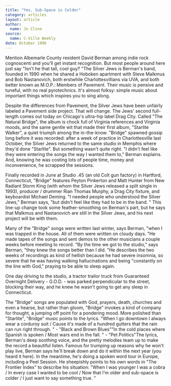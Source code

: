 ```yaml
---
title: "Yes, Sub-Space is Colder"
category: articles
layout: article
author: 
  name: Jo Cline
source:
  name: C-Ville Weekly
date: October 1996
---
```


Mention Albemarle County resident David Berman among indie rock cognoscenti and you'll get instant recognition. But most people around here just say "Isn't he that tall, cool guy? "The Silver Jews is Berman's band, founded in 1990 when he shared a Hoboken apartment with Steve Malkmus and Bob Nastanovich, both erstwhile Charlottesvillians via UVA, and both better known as M.O.P.: Members of Pavement. Their music is pensive and tuneful, with no real pyrotechnics. It's almost folksy: simple music about important things which inspires you to sing along.

Despite the differences from Pavement, the Silver Jews have been unfairly labeled a Pavement side project. That will change. The Jews' second full-length comes out today on Chicago's ultra-hip label Drag City. Called "The Natural Bridge", the album is chock full of Virginia references and Virginia moods, and the same gentle wit that made their first album, "Starlite Walker", a quiet triumph among the in-the-know. "Bridge" spawned gossip long before it was recorded: after a week of practice in Charlottesville last October, the Silver Jews returned to the same studio in Memphis where they'd done "Starlite". But something wasn't quite right. "I didn't feel like they were entering the songs the way I wanted them to," Berman explains. And, knowing he was costing lots of people time, money and inconvenience, he scrapped the sessions.

Finally recorded in June at Studio .45 (an old Colt gun factory) in Hartford, Connecticut, "Bridge" features Peyton Pinkerton and Matt Hunter from New Radiant Storm King (with whom the Silver Jews released a split single in 1993), producer / drummer Rian Thomas Murphy, a Drag City fixture, and keyboardist Michael Deming. "I needed people who understood the Silver Jews," Berman says, "but didn't feel like they had to be in the band. " This line-up change took some feather-smoothing on Berman's part, but he says that Malkmus and Nastanovich are still in the Silver Jews, and his next project will be with them.

Many of the "Bridge" songs were written last winter, says Berman, "when I was trapped in the house. All of them were written on cloudy days. "He made tapes of the songs and sent demos to the other musicians a couple weeks before meeting to record. "By the time we got to the studio," says Berman, "they knew the songs better than I did. "He describes the two weeks of recordings as kind of hellish because he had severe insomnia, so severe that he was having walking hallucinations and being "constantly on the line with God," praying to be able to sleep again.

One day driving to the studio, a tractor trailor truck from Guaranteed Overnight Delivery - G.O.D. - was parked perpendicular to the street, blocking their way, and he knew he wasn't going to get any sleep in Connecticut.

The "Bridge" songs are populated with God, prayers, death, churches and even a hearse, but rather than gloom, "Bridge" invokes a kind of company for thought, a jumping off point for a pondering mood. More polished than "Starlite", "Bridge" music points to the lyrics. "When I go downtown I always wear a corduroy suit / Cause it's made of a hundred gutters that the rain can run right through. " - "Black and Brown Blues""In the cold places where Spanish is spoken / Most wars end in the fall. " - "Pet Politics"The lyrics, Berman's deep soothing voice, and the pretty melodies team up to make the record a beautiful listen. Famous for trumping up reasons why he won't play live, Berman says he'll break down and do it within the next year (you heard it here). In the meantime, he's doing a spoken word tour in Europe, including a Peel Session. He sheepishly points to his own words in "The Frontier Index" to describe his situation: "When I was younger I was a cobra / In every case I wanted to be cool / Now that I'm older and sub-space is colder / I just want to say something true. "